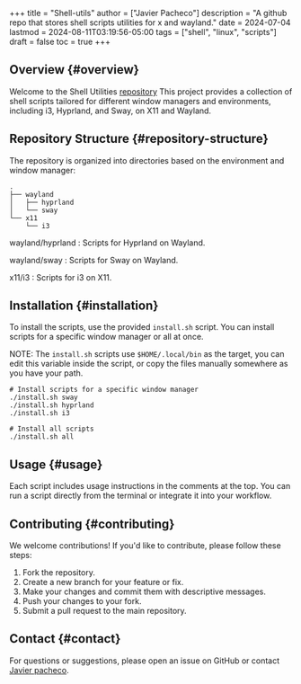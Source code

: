 +++
title = "Shell-utils"
author = ["Javier Pacheco"]
description = "A github repo that stores shell scripts utilities for x and wayland."
date = 2024-07-04
lastmod = 2024-08-11T03:19:56-05:00
tags = ["shell", "linux", "scripts"]
draft = false
toc = true
+++

## Overview {#overview}

Welcome to the Shell Utilities [repository](https://github.com/jpachecoxyz/shell-utils) This project provides a collection of shell scripts tailored for different window managers and environments, including i3, Hyprland, and Sway, on X11 and Wayland.


## Repository Structure {#repository-structure}

The repository is organized into directories based on the environment and window manager:

```shell
.
├── wayland
│   ├── hyprland
│   └── sway
└── x11
    └── i3
```

wayland/hyprland
: Scripts for Hyprland on Wayland.

wayland/sway
: Scripts for Sway on Wayland.

x11/i3
: Scripts for i3 on X11.


## Installation {#installation}

To install the scripts, use the provided `install.sh` script. You can install scripts for a specific window manager or all at once.

NOTE: The `install.sh` scripts use `$HOME/.local/bin` as the target, you can edit this variable inside the script, or copy the files manually somewhere as you have your path.

```shell
# Install scripts for a specific window manager
./install.sh sway
./install.sh hyprland
./install.sh i3

# Install all scripts
./install.sh all
```


## Usage {#usage}

Each script includes usage instructions in the comments at the top. You can run a script directly from the terminal or integrate it into your workflow.


## Contributing {#contributing}

We welcome contributions! If you'd like to contribute, please follow these steps:

1.  Fork the repository.
2.  Create a new branch for your feature or fix.
3.  Make your changes and commit them with descriptive messages.
4.  Push your changes to your fork.
5.  Submit a pull request to the main repository.


## Contact {#contact}

For questions or suggestions, please open an issue on GitHub or contact [Javier pacheco](mailto:javier@jpacheco.xyz).
